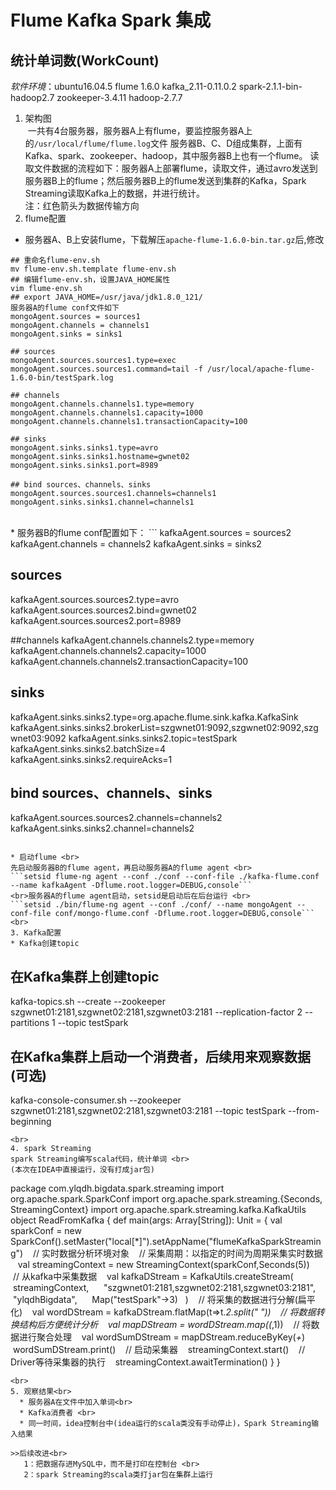# Flume Kafka Spark 集成
## 统计单词数(WorkCount)
 _软件环境_：ubuntu16.04.5  flume 1.6.0  kafka_2.11-0.11.0.2  spark-2.1.1-bin-hadoop2.7  zookeeper-3.4.11  hadoop-2.7.7 <br>
1. 架构图 <br>
    &nbsp;一共有4台服务器，服务器A上有flume，要监控服务器A上的`/usr/local/flume/flume.log`文件
服务器B、C、D组成集群，上面有Kafka、spark、zookeeper、hadoop，其中服务器B上也有一个flume。
读取文件数据的流程如下：服务器A上部署flume，读取文件，通过avro发送到服务器B上的flume；然后服务器B上的flume发送到集群的Kafka，Spark Streaming读取Kafka上的数据，并进行统计。 <br>
注：红色箭头为数据传输方向 <br>
2. flume配置<br>
* 服务器A、B上安装flume，下载解压`apache-flume-1.6.0-bin.tar.gz`后,修改
```
## 重命名flume-env.sh
mv flume-env.sh.template flume-env.sh
## 编辑flume-env.sh，设置JAVA_HOME属性
vim flume-env.sh
## export JAVA_HOME=/usr/java/jdk1.8.0_121/
服务器A的flume conf文件如下
mongoAgent.sources = sources1
mongoAgent.channels = channels1
mongoAgent.sinks = sinks1

## sources
mongoAgent.sources.sources1.type=exec
mongoAgent.sources.sources1.command=tail -f /usr/local/apache-flume-1.6.0-bin/testSpark.log

## channels
mongoAgent.channels.channels1.type=memory
mongoAgent.channels.channels1.capacity=1000
mongoAgent.channels.channels1.transactionCapacity=100

## sinks
mongoAgent.sinks.sinks1.type=avro
mongoAgent.sinks.sinks1.hostname=gwnet02
mongoAgent.sinks.sinks1.port=8989

## bind sources、channels、sinks
mongoAgent.sources.sources1.channels=channels1
mongoAgent.sinks.sinks1.channel=channels1
```
<br>
* 服务器B的flume conf配置如下：
```
kafkaAgent.sources = sources2
kafkaAgent.channels = channels2
kafkaAgent.sinks = sinks2

## sources
kafkaAgent.sources.sources2.type=avro
kafkaAgent.sources.sources2.bind=gwnet02
kafkaAgent.sources.sources2.port=8989

##channels
kafkaAgent.channels.channels2.type=memory
kafkaAgent.channels.channels2.capacity=1000
kafkaAgent.channels.channels2.transactionCapacity=100

## sinks
kafkaAgent.sinks.sinks2.type=org.apache.flume.sink.kafka.KafkaSink
kafkaAgent.sinks.sinks2.brokerList=szgwnet01:9092,szgwnet02:9092,szgwnet03:9092
kafkaAgent.sinks.sinks2.topic=testSpark
kafkaAgent.sinks.sinks2.batchSize=4
kafkaAgent.sinks.sinks2.requireAcks=1

## bind sources、channels、sinks
kafkaAgent.sources.sources2.channels=channels2
kafkaAgent.sinks.sinks2.channel=channels2
```

* 启动flume <br>
先启动服务器B的flume agent，再启动服务器A的flume agent <br>
```setsid flume-ng agent --conf ./conf --conf-file ./kafka-flume.conf --name kafkaAgent -Dflume.root.logger=DEBUG,console```
<br>服务器A的flume agent启动，setsid是启动后在后台运行 <br> 
```setsid ./bin/flume-ng agent --conf ./conf/ --name mongoAgent --conf-file conf/mongo-flume.conf -Dflume.root.logger=DEBUG,console```
<br>
3. Kafka配置
* Kafka创建topic
```
## 在Kafka集群上创建topic
kafka-topics.sh --create --zookeeper szgwnet01:2181,szgwnet02:2181,szgwnet03:2181 --replication-factor 2 --partitions 1 --topic testSpark
## 在Kafka集群上启动一个消费者，后续用来观察数据(可选)
kafka-console-consumer.sh --zookeeper szgwnet01:2181,szgwnet02:2181,szgwnet03:2181 --topic testSpark --from-beginning
```
<br>
4. spark Streaming
spark Streaming编写scala代码，统计单词 <br>
(本次在IDEA中直接运行，没有打成jar包)
```
package com.ylqdh.bigdata.spark.streaming
import org.apache.spark.SparkConf
import org.apache.spark.streaming.{Seconds, StreamingContext}
import org.apache.spark.streaming.kafka.KafkaUtils
object ReadFromKafka {
 def main(args: Array[String]): Unit = {
    val sparkConf = new SparkConf().setMaster("local[*]").setAppName("flumeKafkaSparkStreaming")
    // 实时数据分析环境对象
    // 采集周期：以指定的时间为周期采集实时数据
    val streamingContext = new StreamingContext(sparkConf,Seconds(5))
    // 从kafka中采集数据
    val kafkaDStream = KafkaUtils.createStream(
      streamingContext,
      "szgwnet01:2181,szgwnet02:2181,szgwnet03:2181",
      "ylqdhBigdata",
      Map("testSpark"->3)
    )
    // 将采集的数据进行分解(扁平化)
    val wordDStream = kafkaDStream.flatMap(t=>t._2.split(" "))
    // 将数据转换结构后方便统计分析
    val mapDStream = wordDStream.map((_,1))
    // 将数据进行聚合处理
    val wordSumDStream = mapDStream.reduceByKey(_+_)
    wordSumDStream.print()
    // 启动采集器
    streamingContext.start()
    // Driver等待采集器的执行
    streamingContext.awaitTermination()
  }
}
```
<br>
5. 观察结果<br>
  * 服务器A在文件中加入单词<br>
  * Kafka消费者 <br>
  * 同一时间，idea控制台中(idea运行的scala类没有手动停止)，Spark Streaming输入结果

>>后续改进<br>
   1：把数据存进MySQL中，而不是打印在控制台 <br>
   2：spark Streaming的scala类打jar包在集群上运行
